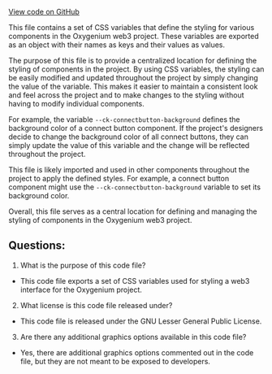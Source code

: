 [View code on GitHub](https://github.com/oxygenium/oxygenium-web3/packages/web3-react/src/styles/themes/rounded.ts)

This file contains a set of CSS variables that define the styling for various components in the Oxygenium web3 project. These variables are exported as an object with their names as keys and their values as values. 

The purpose of this file is to provide a centralized location for defining the styling of components in the project. By using CSS variables, the styling can be easily modified and updated throughout the project by simply changing the value of the variable. This makes it easier to maintain a consistent look and feel across the project and to make changes to the styling without having to modify individual components.

For example, the variable `--ck-connectbutton-background` defines the background color of a connect button component. If the project's designers decide to change the background color of all connect buttons, they can simply update the value of this variable and the change will be reflected throughout the project.

This file is likely imported and used in other components throughout the project to apply the defined styles. For example, a connect button component might use the `--ck-connectbutton-background` variable to set its background color.

Overall, this file serves as a central location for defining and managing the styling of components in the Oxygenium web3 project.
## Questions: 
 1. What is the purpose of this code file?
- This code file exports a set of CSS variables used for styling a web3 interface for the Oxygenium project.

2. What license is this code file released under?
- This code file is released under the GNU Lesser General Public License.

3. Are there any additional graphics options available in this code file?
- Yes, there are additional graphics options commented out in the code file, but they are not meant to be exposed to developers.